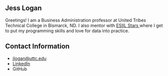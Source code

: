 ## Jess Logan
Greetings! I am a Business Administration professor at United Tribes Technical College in Bismarck, ND. I also mentor with [ESIIL Stars ](https://esiil.org/)where I get to put my programming skills and love for data into practice. 

## Contact Information
* <jlogan@uttc.edu>
* [LinkedIn](https://www.linkedin.com/in/jessica-logan-nd)
* GitHub
